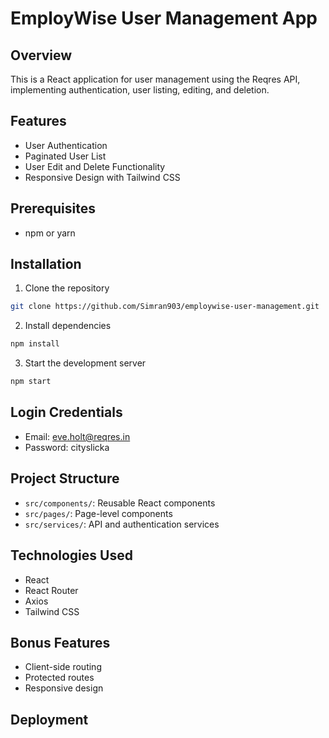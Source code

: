 # EmployWise User Management App

## Overview
This is a React application for user management using the Reqres API, implementing authentication, user listing, editing, and deletion.

## Features
- User Authentication
- Paginated User List
- User Edit and Delete Functionality
- Responsive Design with Tailwind CSS

## Prerequisites
- npm or yarn

## Installation
1. Clone the repository
```bash
git clone https://github.com/Simran903/employwise-user-management.git
```

2. Install dependencies
```bash
npm install
```

3. Start the development server
```bash
npm start
```

## Login Credentials
- Email: eve.holt@reqres.in
- Password: cityslicka

## Project Structure
- `src/components/`: Reusable React components
- `src/pages/`: Page-level components
- `src/services/`: API and authentication services

## Technologies Used
- React
- React Router
- Axios
- Tailwind CSS

## Bonus Features
- Client-side routing
- Protected routes
- Responsive design

## Deployment
